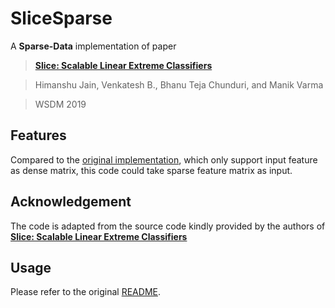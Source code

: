 # SliceSparse

A **Sparse-Data** implementation of paper

>[**Slice: Scalable Linear Extreme Classifiers**](http://manikvarma.org/code/Slice/download.html)

>Himanshu Jain, Venkatesh B., Bhanu Teja Chunduri, and Manik Varma

>WSDM 2019

## Features

Compared to the [original implementation](http://manikvarma.org/code/Slice/download.html), which only support input feature as dense matrix, this code could take sparse feature matrix as input. 

## Acknowledgement

The code is adapted from the source code kindly provided by the authors of [**Slice: Scalable Linear Extreme Classifiers**](http://manikvarma.org/code/Slice/download.html)

## Usage

Please refer to the original [README](Original_README.txt).

